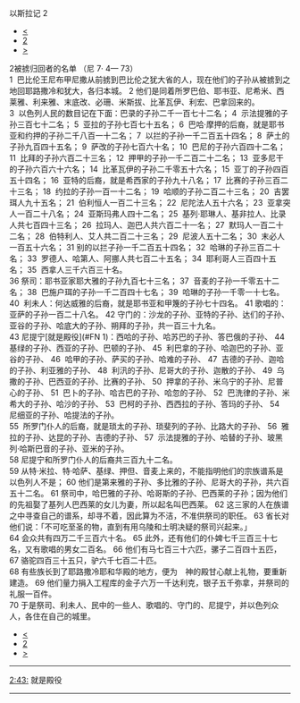 ﻿





 以斯拉记 2




* [<](bible/EZR01.md)
* [2](bible/EZR.md)
* [>](bible/EZR03.md)



 
2被掳归回者的名单 （尼
7·
4—
73）  
1  巴比伦王尼布甲尼撒从前掳到巴比伦之犹大省的人，现在他们的子孙从被掳到之地回耶路撒冷和犹大，各归本城。 
2 他们是同着所罗巴伯、耶书亚、尼希米、西莱雅、利来雅、末底改、必珊、米斯拔、比革瓦伊、利宏、巴拿回来的。  
3  以色列人民的数目记在下面：巴录的子孙二千一百七十二名； 
4  示法提雅的子孙三百七十二名； 
5  亚拉的子孙七百七十五名； 
6  巴哈·摩押的后裔，就是耶书亚和约押的子孙二千八百一十二名； 
7  以拦的子孙一千二百五十四名； 
8  萨土的子孙九百四十五名； 
9  萨改的子孙七百六十名； 
10  巴尼的子孙六百四十二名； 
11  比拜的子孙六百二十三名； 
12  押甲的子孙一千二百二十二名； 
13  亚多尼干的子孙六百六十六名； 
14  比革瓦伊的子孙二千零五十六名； 
15  亚丁的子孙四百五十四名； 
16  亚特的后裔，就是希西家的子孙九十八名； 
17  比赛的子孙三百二十三名； 
18  约拉的子孙一百一十二名； 
19  哈顺的子孙二百二十三名； 
20  吉罢珥人九十五名； 
21  伯利恒人一百二十三名； 
22  尼陀法人五十六名； 
23  亚拿突人一百二十八名； 
24  亚斯玛弗人四十二名； 
25  基列·耶琳人、基非拉人、比录人共七百四十三名； 
26  拉玛人、迦巴人共六百二十一名； 
27  默玛人一百二十二名； 
28  伯特利人、艾人共二百二十三名； 
29  尼波人五十二名； 
30  末必人一百五十六名； 
31 别的以拦子孙一千二百五十四名； 
32  哈琳的子孙三百二十名； 
33  罗德人、哈第人、阿挪人共七百二十五名； 
34  耶利哥人三百四十五名； 
35  西拿人三千六百三十名。  
36 祭司：耶书亚家耶大雅的子孙九百七十三名； 
37  音麦的子孙一千零五十二名； 
38  巴施户珥的子孙一千二百四十七名； 
39  哈琳的子孙一千零一十七名。  
40  利未人：何达威雅的后裔，就是耶书亚和甲篾的子孙七十四名。 
41 歌唱的：亚萨的子孙一百二十八名。 
42 守门的：沙龙的子孙、亚特的子孙、达们的子孙、亚谷的子孙、哈底大的子孙、朔拜的子孙，共一百三十九名。  
43 尼提宁[就是殿役](#FN
1)：西哈的子孙、哈苏巴的子孙、答巴俄的子孙、 
44  基绿的子孙、西亚的子孙、巴顿的子孙、 
45  利巴拿的子孙、哈迦巴的子孙、亚谷的子孙、 
46  哈甲的子孙、萨买的子孙、哈难的子孙、 
47  吉德的子孙、迦哈的子孙、利亚雅的子孙、 
48  利汛的子孙、尼哥大的子孙、迦散的子孙、 
49  乌撒的子孙、巴西亚的子孙、比赛的子孙、 
50  押拿的子孙、米乌宁的子孙、尼普心的子孙、 
51  巴卜的子孙、哈古巴的子孙、哈忽的子孙、 
52  巴洗律的子孙、米希大的子孙、哈沙的子孙、 
53  巴柯的子孙、西西拉的子孙、答玛的子孙、 
54  尼细亚的子孙、哈提法的子孙。  
55  所罗门仆人的后裔，就是琐太的子孙、琐斐列的子孙、比路大的子孙、 
56  雅拉的子孙、达昆的子孙、吉德的子孙、 
57  示法提雅的子孙、哈替的子孙、玻黑列·哈斯巴音的子孙、亚米的子孙。  
58 尼提宁和所罗门仆人的后裔共三百九十二名。  
59 从特·米拉、特·哈萨、基绿、押但、音麦上来的，不能指明他们的宗族谱系是以色列人不是； 
60 他们是第来雅的子孙、多比雅的子孙、尼哥大的子孙，共六百五十二名。 
61 祭司中，哈巴雅的子孙、哈哥斯的子孙、巴西莱的子孙；因为他们的先祖娶了基列人巴西莱的女儿为妻，所以起名叫巴西莱。 
62 这三家的人在族谱之中寻查自己的谱系，却寻不着，因此算为不洁，不准供祭司的职任。 
63 省长对他们说：「不可吃至圣的物，直到有用乌陵和土明决疑的祭司兴起来。」  
64 会众共有四万二千三百六十名。 
65 此外，还有他们的仆婢七千三百三十七名，又有歌唱的男女二百名。 
66 他们有马七百三十六匹，骡子二百四十五匹， 
67 骆驼四百三十五只，驴六千七百二十匹。  
68 有些族长到了耶路撒冷耶和华殿的地方，便为　神的殿甘心献上礼物，要重新建造。 
69 他们量力捐入工程库的金子六万一千达利克，银子五千弥拿，并祭司的礼服一百件。  
70 于是祭司、利未人、民中的一些人、歌唱的、守门的、尼提宁，并以色列众人，各住在自己的城里。 
* [<](bible/EZR01.md)
* [2](bible/EZR.md)
* [>](bible/EZR03.md)





---


[2:43:](#V43)
就是殿役




---









